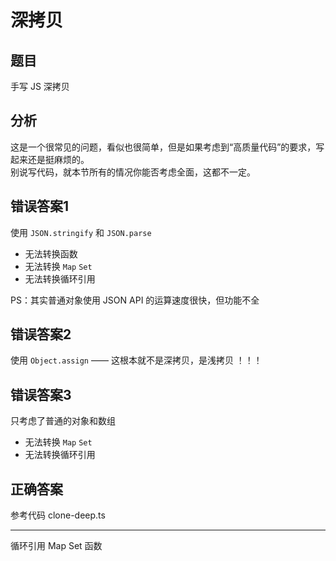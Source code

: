# 深拷贝

## 题目

手写 JS 深拷贝

## 分析

这是一个很常见的问题，看似也很简单，但是如果考虑到“高质量代码”的要求，写起来还是挺麻烦的。<br>
别说写代码，就本节所有的情况你能否考虑全面，这都不一定。

## 错误答案1

使用 `JSON.stringify` 和 `JSON.parse`
- 无法转换函数
- 无法转换 `Map` `Set`
- 无法转换循环引用

PS：其实普通对象使用 JSON API 的运算速度很快，但功能不全

## 错误答案2

使用 `Object.assign` —— 这根本就不是深拷贝，是浅拷贝 ！！！

## 错误答案3

只考虑了普通的对象和数组
- 无法转换 `Map` `Set`
- 无法转换循环引用

## 正确答案

参考代码 clone-deep.ts

---

循环引用
Map Set 函数
